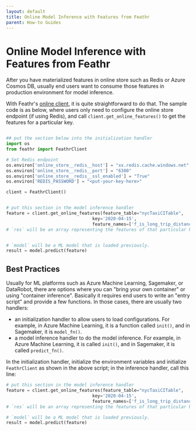 ```yaml
---
layout: default
title: Online Model Inference with Features from Feathr
parent: How-to Guides
---
```


# Online Model Inference with Features from Feathr

After you have materialized features in online store such as Redis or Azure Cosmos DB, usually end users want to consume those features in production environment for model inference.

With Feathr's [online client](https://feathr.readthedocs.io/en/latest/#feathr.FeathrClient.get_online_features), it is quite straightforward to do that. The sample code is as below, where users only need to configure the online store endpoint (if using Redis), and call `client.get_online_features()` to get the features for a particular key.

```python

## put the section below into the initialization handler
import os
from feathr import FeathrClient

# Set Redis endpoint
os.environ['online_store__redis__host'] = "xx.redis.cache.windows.net"
os.environ['online_store__redis__port'] = "6380"
os.environ['online_store__redis__ssl_enabled'] = "True"
os.environ['REDIS_PASSWORD'] = "<put-your-key-here>"

client = FeathrClient()


# put this section in the model inference handler
feature = client.get_online_features(feature_table="nycTaxiCITable",
                                 key='2020-04-15',
                                 feature_names=['f_is_long_trip_distance', 'f_day_of_week'])
# `res` will be an array representing the features of that particular key.


# `model` will be a ML model that is loaded previously.
result = model.predict(feature)
```

## Best Practices

Usually for ML platforms such as Azure Machine Learning, Sagemaker, or DataRobot, there are options where you can "bring your own container" or using "container inference". Basically it requires end users to write an "entry script" and provide a few functions. In those cases, there are usually two handlers:

- an initialization handler to allow users to load configurations. For example, in Azure Machine Learning, it is a function called `init()`, and in Sagemaker, it is `model_fn()`.
- a model inference handler to do the model inference. For example, in Azure Machine Learning, it is called `init()`, and in Sagemaker, it is called `predict_fn()`.

In the initialization handler, initialize the environment variables and initialize `FeathrClient` as shown in the above script; in the inference handler, call this line:

```python
# put this section in the model inference handler
feature = client.get_online_features(feature_table="nycTaxiCITable",
                                 key='2020-04-15',
                                 feature_names=['f_is_long_trip_distance', 'f_day_of_week'])
# `res` will be an array representing the features of that particular key.

# `model` will be a ML model that is loaded previously.
result = model.predict(feature)
```
